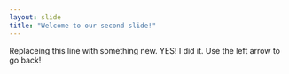 ```yaml
---
layout: slide
title: "Welcome to our second slide!"
---
```

Replaceing this line with something new. YES! I did it. 
Use the left arrow to go back!
